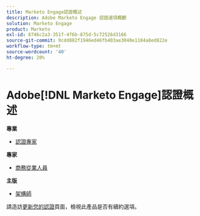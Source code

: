 ```yaml
---
title: Marketo Engage認證概述
description: Adobe Marketo Engage 認證選項概觀
solution: Marketo Engage
product: Marketo
exl-id: 8746c2a3-351f-4f6b-875d-5c72526d3166
source-git-commit: 9cdd882f1946ed46fb403ae3040e1184a8ed822e
workflow-type: tm+mt
source-wordcount: '40'
ht-degree: 20%

---
```


# Adobe[!DNL Marketo Engage]認證概述

**專業**

* [認證專家](/help/certifications/ame/ame-p.md) <!--AD0-E555-->

**專家**

* [商務從業人員](/help/certifications/ame/ame-e-business.md) <!--AD0-E559-->

**主版**

* [架構師](/help/certifications/ame/ame-m-architect-23-08.md) <!--AD0-E560-->

請造訪[更新您的認證](/help/certifications/renew.md)頁面，檢視此產品是否有續約選項。
